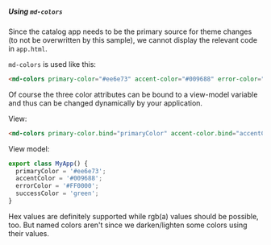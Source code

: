 ##### Using `md-colors`

Since the catalog app needs to be the primary source for theme changes (to not be overwritten by this sample),
we cannot display the relevant code in `app.html`.

`md-colors` is used like this:

```html
<md-colors primary-color="#ee6e73" accent-color="#009688" error-color="#FF0000" success-color="green"></md-colors>
```

Of course the three color attributes can be bound to a view-model variable and thus can be changed dynamically
by your application.

View:

```html
<md-colors primary-color.bind="primaryColor" accent-color.bind="accentColor" error-color="errorColor" success-color="successColor"></md-colors>
```

View model:

```javascript
export class MyApp() {
  primaryColor = '#ee6e73';
  accentColor = '#009688';
  errorColor = '#FF0000';
  successColor = 'green';
}
```

Hex values are definitely supported while rgb(a) values should be possible, too.
But named colors aren't since we darken/lighten some colors using their values.
